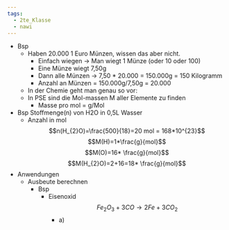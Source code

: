 ```yaml
---
tags:
  - 2te_Klasse
  - nawi
---
```

- Bsp
    - Haben 20.000 1 Euro Münzen, wissen das aber nicht.
        - Einfach wiegen → Man wiegt 1 Münze (oder 10 oder 100)
        - Eine Münze wiegt 7,50g
        - Dann alle Münzen → 7,50 * 20.000 = 150.000g = 150 Kilogramm
        - Anzahl an Münzen = 150.000g/7,50g = 20.000
    - In der Chemie geht man genau so vor:
    - In PSE sind die Mol-massen M aller Elemente zu finden
        - Masse pro mol = g/Mol
- Bsp Stoffmenge(n) von H2O in 0,5L Wasser 
	- Anzahl in mol $$n(H_{2}O)=\frac{500}{18}=20 mol = 168*10^{23}$$ $$M(H)=1*\frac{g}{mol}$$$$M(O)=16* \frac{g}{mol}$$$$M(H_{2}O)=2+16=18* \frac{g}{mol}$$
- Anwendungen
	- Ausbeute berechnen
		- Bsp
			- Eisenoxid $$Fe_{2}O_{3}+3CO→2Fe + 3 CO_{2}$$ 
				- a) 